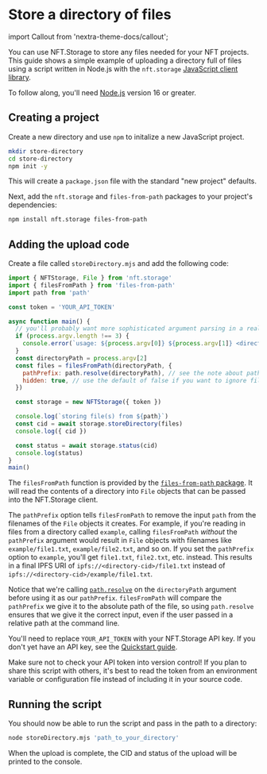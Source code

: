 # Store a directory of files

import Callout from 'nextra-theme-docs/callout';


You can use NFT.Storage to store any files needed for your NFT projects. This guide shows a simple example of uploading a directory full of files using a script written in Node.js with the `nft.storage` [JavaScript client library][reference-client-js].

To follow along, you'll need [Node.js](https://nodejs.org) version 16 or greater.

## Creating a project

Create a new directory and use `npm` to initalize a new JavaScript project.

```bash
mkdir store-directory
cd store-directory
npm init -y
```

This will create a `package.json` file with the standard "new project" defaults. 

Next, add the `nft.storage` and `files-from-path` packages to your project's dependencies:

```bash
npm install nft.storage files-from-path
```

## Adding the upload code

Create a file called `storeDirectory.mjs` and add the following code:

```js
import { NFTStorage, File } from 'nft.storage'
import { filesFromPath } from 'files-from-path'
import path from 'path'

const token = 'YOUR_API_TOKEN'

async function main() {
  // you'll probably want more sophisticated argument parsing in a real app
  if (process.argv.length !== 3) {
    console.error(`usage: ${process.argv[0]} ${process.argv[1]} <directory-path>`)
  }
  const directoryPath = process.argv[2]
  const files = filesFromPath(directoryPath, {
    pathPrefix: path.resolve(directoryPath), // see the note about pathPrefix below
    hidden: true, // use the default of false if you want to ignore files that start with '.'
  })

  const storage = new NFTStorage({ token })

  console.log(`storing file(s) from ${path}`)
  const cid = await storage.storeDirectory(files)
  console.log({ cid })

  const status = await storage.status(cid)
  console.log(status)
}
main()
```

The `filesFromPath` function is provided by the [`files-from-path` package][npm-files-from-path]. It will read the contents of a directory into `File` objects that can be passed into the NFT.Storage client.

The `pathPrefix` option tells `filesFromPath` to remove the input `path` from the filenames of the `File` objects it creates. For example, if you're reading in files from a directory called `example`, calling `filesFromPath` _without_ the `pathPrefix` argument would result in `File` objects with filenames like `example/file1.txt`, `example/file2.txt`, and so on. If you set the `pathPrefix` option to `example`, you'll get `file1.txt`, `file2.txt`, etc. instead. This results in a final IPFS URI of `ipfs://<directory-cid>/file1.txt` instead of `ipfs://<directory-cid>/example/file1.txt`.

Notice that we're calling [`path.resolve`](https://nodejs.org/api/path.html#pathresolvepaths) on the `directoryPath` argument before using it as our `pathPrefix`. `filesFromPath` will compare the `pathPrefix` we give it to the absolute path of the file, so using `path.resolve` ensures that we give it the correct input, even if the user passed in a relative path at the command line.

You'll need to replace `YOUR_API_TOKEN` with your NFT.Storage API key. If you don't yet have an API key, see the [Quickstart guide][quickstart].

<Callout emoji="⚠️">
Make sure not to check your API token into version control! If you plan to share this script with others, it's best to read the token from an environment variable or configuration file instead of including it in your source code.
</Callout>



## Running the script

You should now be able to run the script and pass in the path to a directory:

```bash
node storeDirectory.mjs 'path_to_your_directory'
```

When the upload is complete, the CID and status of the upload will be printed to the console.

[quickstart]: /docs/
[reference-client-js]: /docs/client/lib

[npm-files-from-path]: https://www.npmjs.com/package/files-from-path
